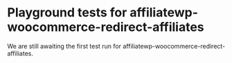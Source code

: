 # Playground tests for affiliatewp-woocommerce-redirect-affiliates
We are still awaiting the first test run for affiliatewp-woocommerce-redirect-affiliates.
